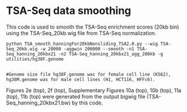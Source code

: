 # TSA-Seq data smoothing
This code is used to smooth the TSA-Seq enrichment scores (20kb bin) using the TSA-Seq_20kb.wig file from TSA-Seq normalization.

```shell
python TSA_smooth_hanningFor20kbNonsliding_TSA2.0.py --wig TSA-Seq_20kb.wig -w 20000 -aggwin 200000 --smooth -n1 TSA-Seq_hanning_20kbx21 -n2 TSA-Seq_hanning_20kbx21_agg_200kb -g utilities/hg38F.genome


#Genome size file hg38F.genome was for female cell line (K562), hg38M.genome was for male cell lines (H1, HCT116, HFFc6).
```

Figures 2e (top), 2f (top), Supplementary Figures 10a (top), 10b (top), 11a (top), 11b (top) were generated from the output bigwig file (TSA-Seq_hanning_20kbx21.bw) by this code.
